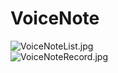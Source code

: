 # VoiceNote
<div>
<img src='https://github.com/nanjimeng/VoiceNote/blob/master/ScreenShot/VoiceNoteList.jpg'
     alt='VoiceNoteList.jpg'>
</div>
<div>
<img src = 'https://github.com/nanjimeng/VoiceNote/blob/master/ScreenShot/VoiceNoteRecord.jpg'
     alt = 'VoiceNoteRecord.jpg'>
</div>